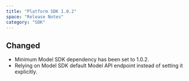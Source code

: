 ```yaml
---
title: "Platform SDK 1.0.2"
space: "Release Notes"
category: "SDK"
---
```


## Changed

*   Minimum Model SDK dependency has been set to 1.0.2.
*   Relying on Model SDK default Model API endpoint instead of setting it explicitly.